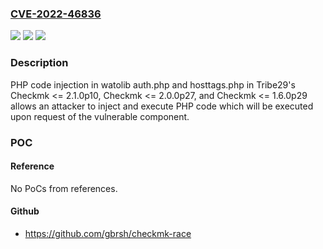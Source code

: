 ### [CVE-2022-46836](https://cve.mitre.org/cgi-bin/cvename.cgi?name=CVE-2022-46836)
![](https://img.shields.io/static/v1?label=Product&message=Checkmk&color=blue)
![](https://img.shields.io/static/v1?label=Version&message=2.0.0%3C%3D%202.0.0p27%20&color=brighgreen)
![](https://img.shields.io/static/v1?label=Vulnerability&message=CWE-20%20Improper%20Input%20Validation&color=brighgreen)

### Description

PHP code injection in watolib auth.php and hosttags.php in Tribe29's Checkmk <= 2.1.0p10, Checkmk <= 2.0.0p27, and Checkmk <= 1.6.0p29 allows an attacker to inject and execute PHP code which will be executed upon request of the vulnerable component.

### POC

#### Reference
No PoCs from references.

#### Github
- https://github.com/gbrsh/checkmk-race

